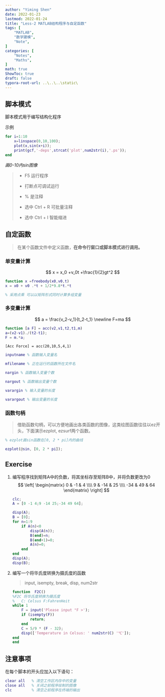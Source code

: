 ```yaml
---
author: "Yiming Shen"
date: 2022-01-23
lastmod: 2022-01-24
title: "Less-2 MATLAB结构程序与自定函数"
tags: [
    "MATLAB",
    "数学建模",
    "Note",
]
categories: [
    "Notes", 
    "Maths",
]
math: true
ShowToc: true
draft: false
typora-root-url: ..\..\..\static\
---
```


## 脚本模式

脚本模式用于编写结构化程序

示例

```matlab
for i=1:10
    x=linspace(0,10,100);
    plot(x,sin(x+i));
    print(gcf,'-deps',strcat('plot',num2str(i),'.ps'));
end
```

*画0-10内sin图像*

>  - F5 运行程序
>
> - 打断点可调试运行
>
> - % 是注释
>
> - 选中 Ctrl + R 可批量注释
>
> - 选中 Ctrl + I 智能缩进

## 自定函数

> 在某个函数文件中定义函数，**在命令行窗口或脚本模式进行调用。**

### 单变量计算

$$
x = x_0 +v_0t +\frac{1}{2}gt^2
$$

``` matlab
function x =freebody(x0,v0,t)
x = x0 + v0 .*t + 1/2*9.8*t.*t

% 采用点乘 可以以矩阵形式同时计算多组变量

```

### 多变量计算

$$
a = \frac{v_2-v_1}{t_2-t_1} \newline
F=ma
$$

```matlab
function [a F] = acc(v2,v1,t2,t1,m)
a=(v2-v1)./(t2-t1);
F = m.*a;
```

`[Acc Force] = acc(20,10,5,4,1)`

```matlab
inputname % 函数输入变量名

mfilename % 正在运行的函数所在文件名

nargin % 函数输入变量个数

nargout % 函数输出变量个数

varargin % 输入变量的长度

varargout % 输出变量的长度
```

### 函数句柄

> 借助函数句柄，可以方便地画出各类函数的图像，这类绘图函数往往以ez开头，下面演示ezplot, ezsurf两个函数。

```matlab
% ezplot画sin函数在[0, 2 * pi]内的曲线

ezplot(@sin, [0, 2 * pi]);
```

## Exercise

1. 编写程序找到矩阵A中的负数，将其坐标存至矩阵B中，并将负数更改为0
   $$
   \left[
    \begin{matrix}
      0 & -1 & 4 \\\\
      9 & -14 & 25 \\\\
      -34 & 49 & 64
     \end{matrix}
     \right]
   $$
   
   ```matlab
   clc;
   A = [0 -1 4;9 -14 25;-34 49 64];
   
   disp(A);
   B = [0];
   for n=1:9
       if A(n)<0
           disp(A(n));
           B(end)=n;
           B(end+1)=0;
           A(n)=0;
       end
   end
   disp(A);
   disp(B);
   ```
   
2. 编写一个将华氏度转换为摄氏度的函数

   > input, isempty, break, disp, num2str
   
   ```matlab
   function  F2C()
   %F2C 将华氏度转换为摄氏度
   %   C: Celsus F:FahrenHeit
   while 1
       F = input('Please input °F >');
       if (isempty(F))
           return;
       end
       C = 5/9 * (F - 32);
       disp(['Temperature in Celsus: ' num2str(C) '℃']);
   end
   end
   ```
   

## 注意事项



在每个脚本的开头应加入以下语句：

```matlab
clear all	% 清空工作区内存中的变量
close all 	% 关闭之前程序绘制的图像
clc			% 清空之前程序在终端的输出
```

